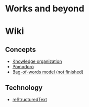 # Works and beyond

# Wiki
## Concepts
* [Knowledge organization](201609/0915.md#knowledge-organization)
* [Pomodoro](201609/0915.md#pomodoro)
* [Bag-of-words model (not finished)](201609/0915.md#bag-of-words)

## Technology
* [reStructuredText](http://www.sphinx-doc.org/en/stable/rest.html)